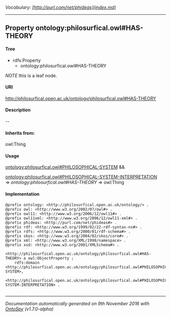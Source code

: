 _Vocabulary: [http://purl.com/net/phideas](index.md)_ 

---	
	




    


## Property ontology:philosurfical.owl#HAS-THEORY


#### Tree

* rdfs:Property
    * ontology:philosurfical.owl#HAS-THEORY





*NOTE* this is a leaf node.


#### URI
http://philosurfical.open.ac.uk/ontology/philosurfical.owl#HAS-THEORY

#### Description
--


#### Inherits from:
owl:Thing



#### Usage


[ontology:philosurfical.owl#PHILOSOPHICAL-SYSTEM](class-ontologyphilosurficalowlphilosophical-system.md) &amp;&amp;  

[ontology:philosurfical.owl#PHILOSOPHICAL-SYSTEM-INTERPRETATION](class-ontologyphilosurficalowlphilosophical-system-interpretation.md) 
=&gt;&nbsp;_ontology:philosurfical.owl#HAS-THEORY_&nbsp;=&gt;&nbsp;owl:Thing

#### Implementation
```
@prefix ontology: <http://philosurfical.open.ac.uk/ontology/> .
@prefix owl: <http://www.w3.org/2002/07/owl#> .
@prefix owl11: <http://www.w3.org/2006/12/owl11#> .
@prefix owl11xml: <http://www.w3.org/2006/12/owl11-xml#> .
@prefix phideas: <http://purl.com/net/phideas#> .
@prefix rdf: <http://www.w3.org/1999/02/22-rdf-syntax-ns#> .
@prefix rdfs: <http://www.w3.org/2000/01/rdf-schema#> .
@prefix skos: <http://www.w3.org/2004/02/skos/core#> .
@prefix xml: <http://www.w3.org/XML/1998/namespace> .
@prefix xsd: <http://www.w3.org/2001/XMLSchema#> .

<http://philosurfical.open.ac.uk/ontology/philosurfical.owl#HAS-THEORY> a owl:ObjectProperty ;
    rdfs:domain <http://philosurfical.open.ac.uk/ontology/philosurfical.owl#PHILOSOPHICAL-SYSTEM>,
        <http://philosurfical.open.ac.uk/ontology/philosurfical.owl#PHILOSOPHICAL-SYSTEM-INTERPRETATION> .


```










---

_Documentation automatically generated on 9th November 2016 with [OntoSpy](http://ontospy.readthedocs.org/ "Open") (v1.7.0-alpha)_